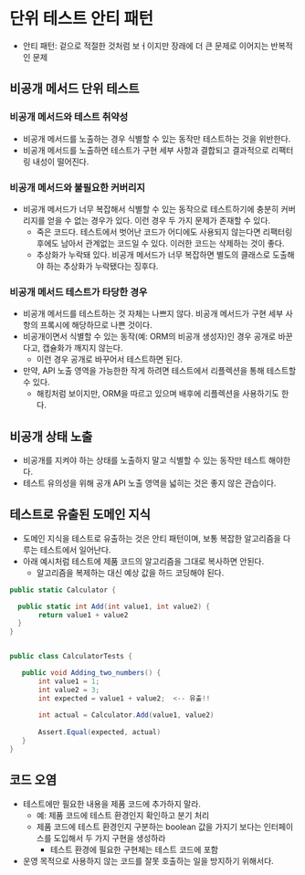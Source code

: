 # 단위 테스트 안티 패턴

- 안티 패턴: 겉으로 적절한 것처럼 보ㅓ이지만 장래에 더 큰 문제로 이어지는 반복적인 문제

## 비공개 메서드 단위 테스트

### 비공개 메서드와 테스트 취약성

- 비공개 메서드를 노출하는 경우 식별할 수 있는 동작만 테스트하는 것을 위반한다.
- 비공개 메서드를 노출하면 테스트가 구현 세부 사항과 결합되고 결과적으로 리팩터링 내성이 떨어진다.

### 비공개 메서드와 불필요한 커버리지

- 비공개 메서드가 너무 복잡해서 식별할 수 있는 동작으로 테스트하기에 충분히 커버리지를 얻을 수 없는 경우가 있다. 이런 경우 두 가지 문제가 존재할 수 있다.
	- 죽은 코드다. 테스트에서 벗어난 코드가 어디에도 사용되지 않는다면 리팩터링 후에도 남아서 관계없는 코드일 수 있다. 이러한 코드는 삭제하는 것이 좋다.
	- 추상화가 누락돼 있다. 비공개 메서드가 너무 복잡하면 별도의 클래스로 도출해야 하는 추상화가 누락됐다는 징후다.

### 비공개 메서드 테스트가 타당한 경우

- 비공개 메서드를 테스트하는 것 자체는 나쁘지 않다. 비공개 메서드가 구현 세부 사항의 프록시에 해당하므로 나쁜 것이다.
- 비공개이면서 식별할 수 있는 동작(예: ORM의 비공개 생성자)인 경우 공개로 바꾼다고, 캡슐화가 깨지지 않는다.
	- 이런 경우 공개로 바꾸어서 테스트하면 된다.
- 만약, API 노출 영역을 가능한한 작게 하려면 테스트에서 리플렉션을 통해 테스트할 수 있다.
	- 해킹처럼 보이지만, ORM을 따르고 있으며 배후에 리플렉션을 사용하기도 한다.

## 비공개 상태 노출

- 비공개를 지켜야 하는 상태를 노출하지 말고 식별할 수 있는 동작만 테스트 해야한다.
- 테스트 유의성을 위해 공개 API 노출 영역을 넓히는 것은 좋지 않은 관습이다.

## 테스트로 유출된 도메인 지식

- 도메인 지식을 테스트로 유출하는 것은 안티 패턴이며, 보통 복잡한 알고리즘을 다루는 테스트에서 일어난다.
- 아래 예시처럼 테스트에 제품 코드의 알고리즘을 그대로 복사하면 안된다.
	- 알고리즘을 복제하는 대신 예상 값을 하드 코딩해야 된다.

```c#
public static Calculator {

  public static int Add(int value1, int value2) {
       return value1 + value2
  }
}


public class CalculatorTests {

   public void Adding_two_numbers() {
       int value1 = 1;
       int value2 = 3;
       int expected = value1 + value2;  <-- 유출!! 
       
       int actual = Calculator.Add(value1, value2)
   
       Assert.Equal(expected, actual)
   }
}
```

## 코드 오염

- 테스트에만 필요한 내용을 제품 코드에 추가하지 말라.
	- 예: 제품 코드에 테스트 환경인지 확인하고 분기 처리
	- 제품 코드에 테스트 환경인지 구분하는 boolean 값을 가지기 보다는 인터페이스를 도입해서 두 가지 구현을 생성하라
		- 테스트 환경에 필요한 구현체는 테스트 코드에 포함
- 운영 목적으로 사용하지 않는 코드를 잘못 호출하는 일을 방지하기 위해서다.
